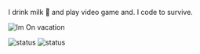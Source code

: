 I drink milk :milk_glass:	and play video game and. I code to survive.

![Im On vacation](https://media.giphy.com/media/8CshcjYGD7G36nlLOI/giphy.gif)

  ![status](https://badge.stateful.com/Danzo7/status.svg)
  ![status](https://badge.stateful.com/Danzo7/dnd.svg)
  



